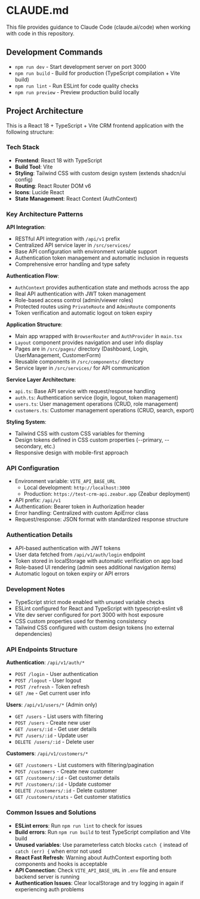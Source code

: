 # CLAUDE.md

This file provides guidance to Claude Code (claude.ai/code) when working with code in this repository.

## Development Commands

- `npm run dev` - Start development server on port 3000
- `npm run build` - Build for production (TypeScript compilation + Vite build)
- `npm run lint` - Run ESLint for code quality checks
- `npm run preview` - Preview production build locally

## Project Architecture

This is a React 18 + TypeScript + Vite CRM frontend application with the following structure:

### Tech Stack
- **Frontend**: React 18 with TypeScript
- **Build Tool**: Vite
- **Styling**: Tailwind CSS with custom design system (extends shadcn/ui config)
- **Routing**: React Router DOM v6
- **Icons**: Lucide React
- **State Management**: React Context (AuthContext)

### Key Architecture Patterns

**API Integration**:
- RESTful API integration with `/api/v1` prefix
- Centralized API service layer in `/src/services/`
- Base API configuration with environment variable support
- Authentication token management and automatic inclusion in requests
- Comprehensive error handling and type safety

**Authentication Flow**:
- `AuthContext` provides authentication state and methods across the app
- Real API authentication with JWT token management
- Role-based access control (admin/viewer roles)
- Protected routes using `PrivateRoute` and `AdminRoute` components
- Token verification and automatic logout on token expiry

**Application Structure**:
- Main app wrapped with `BrowserRouter` and `AuthProvider` in `main.tsx`
- `Layout` component provides navigation and user info display
- Pages are in `/src/pages/` directory (Dashboard, Login, UserManagement, CustomerForm)
- Reusable components in `/src/components/` directory
- Service layer in `/src/services/` for API communication

**Service Layer Architecture**:
- `api.ts`: Base API service with request/response handling
- `auth.ts`: Authentication service (login, logout, token management)
- `users.ts`: User management operations (CRUD, role management)
- `customers.ts`: Customer management operations (CRUD, search, export)

**Styling System**:
- Tailwind CSS with custom CSS variables for theming
- Design tokens defined in CSS custom properties (--primary, --secondary, etc.)
- Responsive design with mobile-first approach

### API Configuration
- Environment variable: `VITE_API_BASE_URL`
  - Local development: `http://localhost:3000`
  - Production: `https://test-crm-api.zeabur.app` (Zeabur deployment)
- API prefix: `/api/v1`
- Authentication: Bearer token in Authorization header
- Error handling: Centralized with custom ApiError class
- Request/response: JSON format with standardized response structure

### Authentication Details
- API-based authentication with JWT tokens
- User data fetched from `/api/v1/auth/login` endpoint
- Token stored in localStorage with automatic verification on app load
- Role-based UI rendering (admin sees additional navigation items)
- Automatic logout on token expiry or API errors

### Development Notes
- TypeScript strict mode enabled with unused variable checks
- ESLint configured for React and TypeScript with typescript-eslint v8
- Vite dev server configured for port 3000 with host exposure
- CSS custom properties used for theming consistency
- Tailwind CSS configured with custom design tokens (no external dependencies)

### API Endpoints Structure
**Authentication**: `/api/v1/auth/*`
- `POST /login` - User authentication
- `POST /logout` - User logout
- `POST /refresh` - Token refresh
- `GET /me` - Get current user info

**Users**: `/api/v1/users/*` (Admin only)
- `GET /users` - List users with filtering
- `POST /users` - Create new user
- `GET /users/:id` - Get user details
- `PUT /users/:id` - Update user
- `DELETE /users/:id` - Delete user

**Customers**: `/api/v1/customers/*`
- `GET /customers` - List customers with filtering/pagination
- `POST /customers` - Create new customer
- `GET /customers/:id` - Get customer details
- `PUT /customers/:id` - Update customer
- `DELETE /customers/:id` - Delete customer
- `GET /customers/stats` - Get customer statistics

### Common Issues and Solutions
- **ESLint errors**: Run `npm run lint` to check for issues
- **Build errors**: Run `npm run build` to test TypeScript compilation and Vite build
- **Unused variables**: Use parameterless catch blocks `catch {` instead of `catch (err) {` when error not used
- **React Fast Refresh**: Warning about AuthContext exporting both components and hooks is acceptable
- **API Connection**: Check `VITE_API_BASE_URL` in `.env` file and ensure backend server is running
- **Authentication Issues**: Clear localStorage and try logging in again if experiencing auth problems
